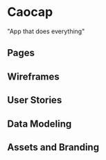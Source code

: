 # Caocap

"App that does everything"

## Pages

## Wireframes

## User Stories

## Data Modeling

## Assets and Branding
